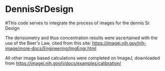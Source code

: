 # DennisSrDesign
#This code serves to integrate the process of images for the dennis Sr. Design

The densiometry and thus concentration results were ascertained with
the use of the Beer's Law, cited from this site:
https://imagej.nih.gov/nih-image/more-docs/Engineering/ImgEngr.html

All other image based calculations were completed on ImageJ, downloaded from
https://imagej.nih.gov/ij/docs/examples/calibration/

